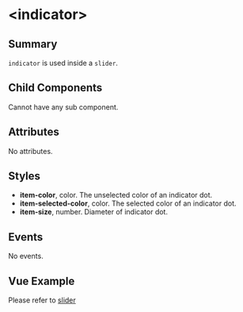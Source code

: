 # &lt;indicator&gt;

## Summary

`indicator` is used inside a `slider`.

## Child Components

Cannot have any sub component.

## Attributes

No attributes.

## Styles

* **item-color**, color. The unselected color of an indicator dot.
* **item-selected-color**, color. The selected color of an indicator dot.
* **item-size**, number. Diameter of indicator dot.

## Events

No events.

## Vue Example

Please refer to [slider](./slider.html)
